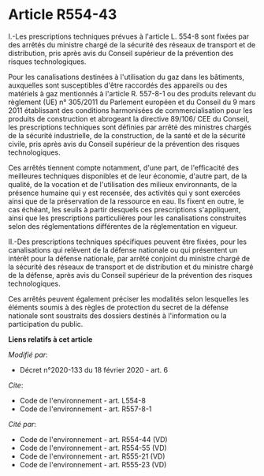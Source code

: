 # Article R554-43

I.-Les prescriptions techniques prévues à l'article L. 554-8 sont fixées par des arrêtés du ministre chargé de la sécurité
des réseaux de transport et de distribution, pris après avis du Conseil supérieur de la prévention des risques
technologiques.

Pour les canalisations destinées à l'utilisation du gaz dans les bâtiments, auxquelles sont susceptibles d'être raccordés des
appareils ou des matériels à gaz mentionnés à l'article R. 557-8-1 ou des produits relevant du règlement (UE) n° 305/2011 du
Parlement européen et du Conseil du 9 mars 2011 établissant des conditions harmonisées de commercialisation pour les produits
de construction et abrogeant la directive 89/106/ CEE du Conseil, les prescriptions techniques sont définies par arrêté des
ministres chargés de la sécurité industrielle, de la construction, de la santé et de la sécurité civile, pris après avis du
Conseil supérieur de la prévention des risques technologiques.

Ces arrêtés tiennent compte notamment, d'une part, de l'efficacité des meilleures techniques disponibles et de leur économie,
d'autre part, de la qualité, de la vocation et de l'utilisation des milieux environnants, de la présence humaine qui y est
recensée, des activités qui y sont exercées ainsi que de la préservation de la ressource en eau. Ils fixent en outre, le cas
échéant, les seuils à partir desquels ces prescriptions s'appliquent, ainsi que les prescriptions particulières pour les
canalisations construites selon des réglementations différentes de la réglementation en vigueur.

II.-Des prescriptions techniques spécifiques peuvent être fixées, pour les canalisations qui relèvent de la défense nationale
ou qui présentent un intérêt pour la défense nationale, par arrêté conjoint du ministre chargé de la sécurité des réseaux de
transport et de distribution et du ministre chargé de la défense, après avis du Conseil supérieur de la prévention des
risques technologiques.

Ces arrêtés peuvent également préciser les modalités selon lesquelles les éléments soumis à des règles de protection du
secret de la défense nationale sont soustraits des dossiers destinés à l'information ou la participation du public.

**Liens relatifs à cet article**

_Modifié par_:

  - Décret n°2020-133 du 18 février 2020 - art. 6

_Cite_:

  - Code de l'environnement - art. L554-8
  - Code de l'environnement - art. R557-8-1

_Cité par_:

  - Code de l'environnement - art. R554-44 (VD)
  - Code de l'environnement - art. R554-55 (VD)
  - Code de l'environnement - art. R555-21 (VD)
  - Code de l'environnement - art. R555-23 (VD)
